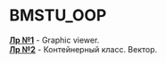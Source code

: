 # BMSTU_OOP

[__Лр №1__](https://github.com/HanSoloCh/BMSTU_OOP/tree/main/lab_01) - Graphic viewer.<br>
[__Лр №2__](https://github.com/HanSoloCh/BMSTU_OOP/tree/main/lab_02) - Контейнерный класс. Вектор.<br>

